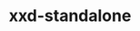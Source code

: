 ---
title: "xxd-standalone"
layout: cache
categories: [package, develop-2024-10-13]
meta: {"versions": ["8.2.1201"], "compilers": ["gcc@=11.4.0", "gcc@=13.2.0", "gcc@=7.3.1", "oneapi@=2024.2.1"], "oss": ["amzn2", "ubuntu22.04", "ubuntu24.04"], "platforms": ["linux"], "targets": ["aarch64", "neoverse_n1", "x86_64_v3"], "stacks": ["aws-isc", "aws-isc-aarch64", "e4s", "e4s-oneapi", "ml-linux-x86_64-rocm", "root"], "num_specs": 6, "num_specs_by_stack": {"root": 6, "aws-isc-aarch64": 2, "aws-isc": 1, "e4s": 1, "e4s-oneapi": 1, "ml-linux-x86_64-rocm": 1}}
spec_details: [{"hash": "fqlhch6ligxxgwepmwd4alhho7omjbqa", "compiler": "gcc@=7.3.1", "versions": ["8.2.1201"], "os": "amzn2", "platform": "linux", "target": "aarch64", "variants": ["build_system=makefile"], "stacks": ["root", "aws-isc-aarch64"], "size": "-", "tarball": "https://binaries.spack.io/develop-2024-10-13/build_cache/linux-amzn2-aarch64/gcc-7.3.1/xxd-standalone-8.2.1201/linux-amzn2-aarch64-gcc-7.3.1-xxd-standalone-8.2.1201-fqlhch6ligxxgwepmwd4alhho7omjbqa.spack"}, {"hash": "vpml7uibiciyeg6s55r5jjmpjfhtnvow", "compiler": "gcc@=7.3.1", "versions": ["8.2.1201"], "os": "amzn2", "platform": "linux", "target": "neoverse_n1", "variants": ["build_system=makefile"], "stacks": ["root", "aws-isc-aarch64"], "size": "-", "tarball": "https://binaries.spack.io/develop-2024-10-13/build_cache/linux-amzn2-neoverse_n1/gcc-7.3.1/xxd-standalone-8.2.1201/linux-amzn2-neoverse_n1-gcc-7.3.1-xxd-standalone-8.2.1201-vpml7uibiciyeg6s55r5jjmpjfhtnvow.spack"}, {"hash": "nkxzi77w22oi2d7rsy3mul2v5joownyu", "compiler": "gcc@=7.3.1", "versions": ["8.2.1201"], "os": "amzn2", "platform": "linux", "target": "x86_64_v3", "variants": ["build_system=makefile"], "stacks": ["root", "aws-isc"], "size": "-", "tarball": "https://binaries.spack.io/develop-2024-10-13/build_cache/linux-amzn2-x86_64_v3/gcc-7.3.1/xxd-standalone-8.2.1201/linux-amzn2-x86_64_v3-gcc-7.3.1-xxd-standalone-8.2.1201-nkxzi77w22oi2d7rsy3mul2v5joownyu.spack"}, {"hash": "we2hy3h33g7vtyf5draxettkuw36rf4i", "compiler": "gcc@=11.4.0", "versions": ["8.2.1201"], "os": "ubuntu22.04", "platform": "linux", "target": "x86_64_v3", "variants": ["build_system=makefile"], "stacks": ["e4s", "root"], "size": "-", "tarball": "https://binaries.spack.io/develop-2024-10-13/build_cache/linux-ubuntu22.04-x86_64_v3/gcc-11.4.0/xxd-standalone-8.2.1201/linux-ubuntu22.04-x86_64_v3-gcc-11.4.0-xxd-standalone-8.2.1201-we2hy3h33g7vtyf5draxettkuw36rf4i.spack"}, {"hash": "lkkfshnp7axxhio4okaqr65rsgs2ryim", "compiler": "oneapi@=2024.2.1", "versions": ["8.2.1201"], "os": "ubuntu22.04", "platform": "linux", "target": "x86_64_v3", "variants": ["build_system=makefile"], "stacks": ["e4s-oneapi", "root"], "size": "-", "tarball": "https://binaries.spack.io/develop-2024-10-13/build_cache/linux-ubuntu22.04-x86_64_v3/oneapi-2024.2.1/xxd-standalone-8.2.1201/linux-ubuntu22.04-x86_64_v3-oneapi-2024.2.1-xxd-standalone-8.2.1201-lkkfshnp7axxhio4okaqr65rsgs2ryim.spack"}, {"hash": "ufrynx5qkmjq7xndkuhblzdfxhxnrsoa", "compiler": "gcc@=13.2.0", "versions": ["8.2.1201"], "os": "ubuntu24.04", "platform": "linux", "target": "x86_64_v3", "variants": ["build_system=makefile"], "stacks": ["root", "ml-linux-x86_64-rocm"], "size": "-", "tarball": "https://binaries.spack.io/develop-2024-10-13/build_cache/linux-ubuntu24.04-x86_64_v3/gcc-13.2.0/xxd-standalone-8.2.1201/linux-ubuntu24.04-x86_64_v3-gcc-13.2.0-xxd-standalone-8.2.1201-ufrynx5qkmjq7xndkuhblzdfxhxnrsoa.spack"}]
---
